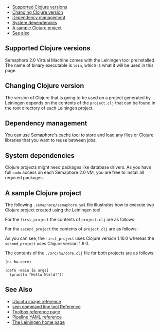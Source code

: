 
* [Supported Clojure versions](#supported-clojure-versions)
* [Changing Clojure version](#changing-clojure-version)
* [Dependency management](#dependency-management)
* [System dependencies](#system-dependencies)
* [A sample Clojure project](#a-sample-clojure-project)
* [See also](#see-also)

## Supported Clojure versions

Semaphore 2.0 Virtual Machine comes with the Leiningen tool preinstalled. The
name of binary executable is `lein`, which is what it will be used in this
page.

## Changing Clojure version

The version of Clojure that is going to be used on a project generated by
Leiningen depends on the contents of the `project.clj` that can be found in the
root directory of each Leiningen project.

## Dependency management

You can use Semaphore's [cache tool](https://docs.semaphoreci.com/article/54-toolbox-reference#cache)
to store and load any files or Clojure libraries that you want to reuse between jobs.

## System dependencies

Clojure projects might need packages like database drivers. As you have full `sudo`
access on each Semaphore 2.0 VM, you are free to install all required packages.

## A sample Clojure project

The following `.semaphore/semaphore.yml` file illustrates how to execute two
Clojure project created using the Leiningen tool:


For the `first_project` the contents of `project.clj` are as follows:


For the `second_project` the contents of `project.clj` are as follows:


As you can see, the `first_project` uses Clojure version 1.10.0 whereas the
`second_project` uses Clojure version 1.8.0.

The contents of the `./src/hw/core.clj` file for both projects are as follows:

    (ns hw.core)
    
    (defn -main [& args]
      (println "Hello World!"))

## See Also

* [Ubuntu image reference](https://docs.semaphoreci.com/article/32-ubuntu-1804-image)
* [sem command line tool Reference](https://docs.semaphoreci.com/article/53-sem-reference)
* [Toolbox reference page](https://docs.semaphoreci.com/article/54-toolbox-reference)
* [Pipeline YAML reference](https://docs.semaphoreci.com/article/50-pipeline-yaml)
* [The Leiningen home page](https://leiningen.org/)

